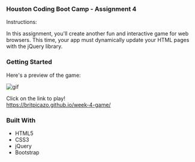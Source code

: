 ### Houston Coding Boot Camp - Assignment 4

Instructions: 

In this assignment, you'll create another fun and interactive game for web browsers. This time, your app must dynamically update your HTML pages with the jQuery library.

### Getting Started

Here's a preview of the game:

![](https://media.giphy.com/media/l0IsGpyV0uVdbx1rG/giphy.gif "gif")

Click on the link to play!  
https://britpicazo.github.io/week-4-game/


### Built With

* HTML5
* CSS3
* jQuery
* Bootstrap
